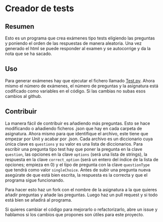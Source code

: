 # Creador de tests

## Resumen

Esto es un programa que crea exámenes tipo tests eligiendo las preguntas y poniendo el orden de las respuestas de manera aleatoria. Una vez generado el html se puede responder al examen y se autocorrige y da la nota que se ha sacado.

## Uso

Para generar exámenes hay que ejecutar el fichero llamado [Test.py](/Test.py). Ahora mismo el número de exámenes, el número de preguntas y la asignatura está codificado como variables en el código. Si las cambias no subas esos cambios al github.

## Contribuir

La manera fácil de contribuir es añadiendo más preguntas. Esto se hace modificando o añadiendo ficheros .json que hay en cada carpeta de asignatura. Ahora mismo para que identifique el archivo, este tiene que empezar por Unit y acabar por .json. Cada archivo es un diccionario cuya única clave es `questions` y su valor es una lista de diccionarios. Para escribir una pregunta tipo test hay que poner la pregunta en la clave `question`, las opciones en la clave `options` (será una lista de strings), la respuesta en la clave `correct_option` (será un entero del índice de la lista de opciones; empieza en 0) y el tipo de pregunta con la clave `questionType` que tendrá como valor `singleChoice`. Antes de subir una pregunta nueva asegúrate de que está bien escrita, la respuesta es la correcta y que el programa sigue funcionando.

Para hacer esto haz un fork con el nombre de la asignatura a la que quieres añadir preguntas y añade las preguntas. Luego haz un pull request y si todo está bien se añadirá al programa.

Si quieres cambiar el código para mejorarlo o refactorizarlo, abre un issue y hablamos si los cambios que propones son útiles para este proyecto.

